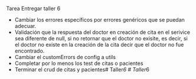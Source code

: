
Tarea Entregar taller 6

* Cambiar los errores específicos por errores genéricos que se puedan adecuar.
* Validación que la respuesta del doctor en creación de cita en el serivice sea diferente de null, si no retornar que el doctor no exisite, es decir, si el doctor no existe en la creación de la cita
    decir que el doctor no fue encontrado.
* Cambiar el customErrors de config a utils
* Completar por lo menos los test de citas o pacientes
* Terminar el crud de citas y pacientes#   T a l l e r _ 6 
 
 #   T a l l e r _ 6 
 

 
